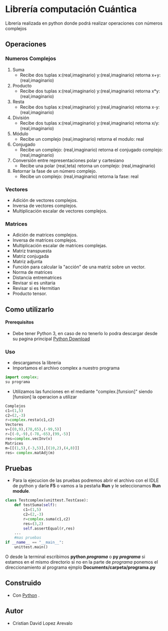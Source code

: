 ﻿# Librería computación Cuántica

Librería realizada en python donde podrá realizar operaciones con números complejos


## Operaciones
### Numeros Complejos
1.  Suma 
	- Recibe  dos tuplas x:(real,imaginario)  y:(real,imaginario) retorna x+y: (real,imaginario)
2.  Producto 
	- Recibe  dos tuplas x:(real,imaginario)  y:(real,imaginario) retorna x*y: (real,imaginario)
3.  Resta
	 - Recibe  dos tuplas x:(real,imaginario)  y:(real,imaginario) retorna x-y: (real,imaginario)
4.  División
	- Recibe  dos tuplas x:(real,imaginario)  y:(real,imaginario) retorna x/y: (real,imaginario)
5.  Módulo
	- Recibe  un complejo (real,imaginario)  retorna el modulo: real
6.  Conjugado
	- Recibe  un complejo: (real,imaginario)  retorna el conjugado complejo: (real,imaginario)
7.  Conversión entre representaciones polar y cartesiano
	- Recibe una polar (real,teta)  retorna un complejo: (real,imaginario)
8.  Retornar la fase de un número complejo.
	- Recibe un complejo: (real,imaginario) retorna la fase: real
### Vectores
- Adición de vectores complejos.
- Inversa de vectores complejos.
- Multiplicación escalar de vectores complejos.
### Matrices
- Adición de matrices complejos.
- Inversa de matrices complejos.
- Multiplicación escalar de matrices complejas.
- Matriz transpuesta
- Matriz conjugada
- Matriz adjunta
- Función para calcular la "acción" de una matriz sobre un vector.
- Norma de matrices
- Distancia entrematrices
- Revisar si es unitaria
- Revisar si es Hermitian
- Producto tensor.

## Como utilizarlo
#### Prerequisitos
- Debe tener Python 3, en caso de no tenerlo lo podra descargar desde su pagina principal [Python Download](https://www.python.org/downloads/)

### Uso
- descargamos la libreria
- Importamos el archivo complex a nuestro programa
```Python
import complex;
su programa
```
- Utilizamos las funciones en el mediante "complex.[funsion]" siendo [funsion] la operacion a utilizar 
```Python
Complejos
c1=(1,5)
c2=(2,-3)
r=complex.resta(c1,c2)
Vectores
v=[(0,9),(78,65),(-99,5)]
r=[(-0,-9),(-78,-65),(99,-5)]
res=complex.vecInv(v)
Matrices
m=[[(1,5),(-3,5)],[(10,2),(4,8)]]
res= complex.matAdj(m)
```
## Pruebas
- Para la ejecucion de las pruebas podremos abrir el archivo con el IDLE de python y darle **F5** o vamos a la pestaña **Run** y le seleccionamos **Run module**. 
```Python
class Testcomplex(unittest.TestCase):
    def testSuma(self):
        c1=(1,5)
        c2=(2,-3)
        r=complex.suma(c1,c2)
        res=(3,2)
        self.assertEqual(r,res)
    ...
    #mas pruebas
if __name__ == "__main__":
    unittest.main()
```
O desde la terminal escribimos **python *programa*** o **py *programa*** si estamos en el mismo directorio si no en la parte de *programa* ponemos el direccionamiento al programa ejmplo **Documents/carpeta/programa.py**

## Construido
- Con [Python](https://www.python.org/) .

## Autor
- Cristian David Lopez Arevalo